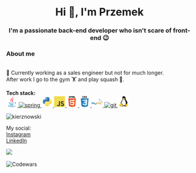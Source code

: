 <h1 align="center">Hi 👋, I'm Przemek</h1>
<h3 align="center">I'm a passionate back-end developer who isn't scare of front-end 😉</h3>

<h3>About me</h3> </br>
👔 Currently working as a sales engineer but not for much longer.</br>
After work I go to the gym 🏋️ and play squash 🎾.

<b>Tech stack:</b></br>
<a href="https://www.java.com" target="_blank" rel="noreferrer"> <img src="https://raw.githubusercontent.com/devicons/devicon/master/icons/java/java-original.svg" alt="java" width="30" height="30"/> </a>
<a href="https://spring.io/" target="_blank" rel="noreferrer"> <img src="https://www.vectorlogo.zone/logos/springio/springio-icon.svg" alt="spring" width="30" height="30"/> </a>
<a href="https://www.python.org" target="_blank" rel="noreferrer"> <img src="https://raw.githubusercontent.com/devicons/devicon/master/icons/python/python-original.svg" alt="python" width="30" height="30"/> </a>
<a href="https://developer.mozilla.org/en-US/docs/Web/JavaScript" target="_blank" rel="noreferrer"> <img src="https://raw.githubusercontent.com/devicons/devicon/master/icons/javascript/javascript-original.svg" alt="javascript" width="30" height="30"/> </a>
<a href="https://www.w3.org/html/" target="_blank" rel="noreferrer"> <img src="https://raw.githubusercontent.com/devicons/devicon/master/icons/html5/html5-original-wordmark.svg" alt="html5" width="30" height="30"/> </a>
<a href="https://www.w3schools.com/css/" target="_blank" rel="noreferrer"> <img src="https://raw.githubusercontent.com/devicons/devicon/master/icons/css3/css3-original-wordmark.svg" alt="css3" width="30" height="30"/> </a>
<a href="https://www.mysql.com/" target="_blank" rel="noreferrer"> <img src="https://raw.githubusercontent.com/devicons/devicon/master/icons/mysql/mysql-original-wordmark.svg" alt="mysql" width="30" height="30"/> </a>
<a href="https://git-scm.com/" target="_blank" rel="noreferrer"> <img src="https://www.vectorlogo.zone/logos/git-scm/git-scm-icon.svg" alt="git" width="30" height="30"/> </a>
<a href="https://www.linux.org/" target="_blank" rel="noreferrer"> <img src="https://raw.githubusercontent.com/devicons/devicon/master/icons/linux/linux-original.svg" alt="linux" width="30" height="30"/> </a> </br>



<p><img align="left" src="https://github-readme-stats.vercel.app/api/top-langs?username=kierznowski&show_icons=true&locale=en&layout=compact" alt="kierznowski" /></p> </br>

My social: </br>
<a href="https://www.instagram.com/Kierznowski" target="_blank" rel="noreferrer"> Instagram </a> </br>
<a href="https://www.linkedin.com/in/Kierznowski" target="_blank" rel="noreferrer"> LinkedIn </a>






![](https://komarev.com/ghpvc/?username=Kierznowski&color=lightgrey)

![Codewars](https://github.r2v.ch/codewars?user=Kierznowski&top_languages=true&theme=gradient)

